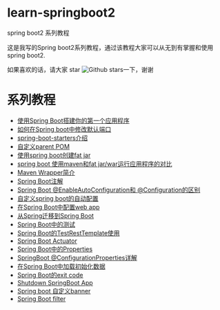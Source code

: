 # learn-springboot2
spring boot2 系列教程

这是我写的Spring boot2系列教程，通过该教程大家可以从无到有掌握和使用spring boot2. 

如果喜欢的话，请大家 star ![Github stars](https://img.shields.io/github/stars/ddean2009/learn-springboot2.svg)一下，谢谢

# 系列教程
* [使用Spring Boot搭建你的第一个应用程序](http://www.flydean.com/springboot-a-simple-app/)
* [如何在Spring boot中修改默认端口](http://www.flydean.com/change-default-port-in-spring-boot/)
* [spring-boot-starters介绍](http://www.flydean.com/spring-boot-starters/)
* [自定义parent POM](http://www.flydean.com/custom-parent-pom/)
* [使用spring boot创建fat jar](http://www.flydean.com/use-spring-boot-create-fat-jar-app/)
* [spring boot 使用maven和fat jar/war运行应用程序的对比](http://www.flydean.com/spring-boot-maven-vs-fat-jar-war/)
* [Maven Wrapper简介](http://www.flydean.com/maven-wrapper/)
* [Spring Boot注解](http://www.flydean.com/spring-boot-annotations/)
* [Spring Boot @EnableAutoConfiguration和 @Configuration的区别](http://www.flydean.com/spring-boot-enableautoconfiguration-vs-configuration/)
* [自定义spring boot的自动配置](http://www.flydean.com/springboot-custom-autoconfig)
* [在Spring Boot中配置web app](http://www.flydean.com/springboot-config-webapp/)
* [从Spring迁移到Spring Boot](http://www.flydean.com/migrate-spring-to-springboot/)
* [Spring Boot中的测试](http://www.flydean.com/spring-boot-test/)
* [Spring Boot的TestRestTemplate使用](http://www.flydean.com/springboot-testresttemplate/)
* [Spring Boot Actuator](http://www.flydean.com/spring-boot-actuator/)
* [Spring Boot中的Properties](http://www.flydean.com/spring-boot-properties/)
* [SpringBoot @ConfigurationProperties详解](http://www.flydean.com/springboot-configurationproperties/)
* [在Spring Boot中加载初始化数据](http://www.flydean.com/spring-boot-load-ini-data/)
* [Spring Boot的exit code](http://www.flydean.com/spring-boot-exit-code/)
* [Shutdown SpringBoot App](http://www.flydean.com/shutdown-springboot-app/)
* [Spring boot 自定义banner](http://www.flydean.com/spring-boot-customer-banner/)
* [Spring Boot filter](http://www.flydean.com/spring-boot-filter/)
